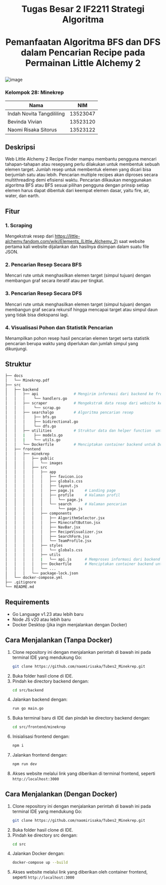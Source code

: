 # <p align = center>Tugas Besar 2 IF2211 Strategi Algoritma</p>
# <p align = center>Pemanfaatan Algoritma BFS dan DFS dalam Pencarian Recipe pada Permainan Little Alchemy 2</p>

![image](https://github.com/user-attachments/assets/397a1b88-0a0c-4415-9d62-bcfb6bebf7be)

### Kelompok 28: Minekrep
| Nama | NIM |
|------|-----|
| Indah Novita Tangdililing | 13523047 |
| Bevinda Vivian | 13523120 |
| Naomi Risaka Sitorus | 13523122 |

## Deskripsi
Web Little Alchemy 2 Recipe Finder mampu membantu pengguna mencari tahapan-tahapan atau resepyang perlu dilakukan untuk membentuk sebuah elemen target. Jumlah resep untuk membentuk elemen yang dicari bisa berjumlah satu atau lebih. Pencarian multiple recipes akan diproses secara multithreading demi efisiensi waktu. Pencarian dilkaukan menggunakan algoritma BFS atau BFS sesuai pilihan pengguna dengan prinsip setiap elemen harus dapat dibentuk dari keempat elemen dasar, yaitu fire, air, water, dan earth.

## Fitur
### 1. Scraping 
Mengekstrak resep dari https://little-alchemy.fandom.com/wiki/Elements_(Little_Alchemy_2) saat website pertama kali website dijalankan dan hasilnya disimpan dalam suatu file JSON.
### 2. Pencarian Resep Secara BFS
Mencari rute untuk menghasilkan elemen target (simpul tujuan) dengan membangun graf secara iteratif atau per tingkat. 
### 3. Pencarian Resep Secara DFS
Mencari rute untuk menghasilkan elemen target (simpul tujuan) dengan membangun graf secara rekursif hingga mencapai target atau simpul daun yang tidak bisa diekspansi lagi.
### 4. Visualisasi Pohon dan Statistik Pencarian
Menampilkan pohon resep hasil pencarian elemen target serta statistik pencarian berupa waktu yang diperlukan dan jumlah simpul yang dikunjungi.

## Struktur
```bash
├── docs
│   └── Minekrep.pdf
├── src
│   ├── backend
│   │   ├── api                # Mengirim informasi dari backend ke frontend
│   │   │    └── handlers.go
│   │   ├── scraper            # Mengekstrak data resep dari website ke JSON
│   │   │    └── scrap.go
│   │   ├── searchalgo         # Algoritma pencarian resep
│   │   │    ├── bfs.go
│   │   │    ├── bidirectional.go
│   │   │    └── dfs.go
│   │   ├── utilities          # Struktur data dan helper function  untuk pencarian
│   │   |    ├── models.go
│   │   |    └── utils.go
│   │   └── Dockerfile         # Menciptakan container backend untuk Docker
│   ├── frontend
│   │   ├── minekrep
│   │   │   ├── public
│   │   │   │   └── images
│   │   │   ├── src
│   │   │   │   ├── app
│   │   │   │   │   ├── favicon.ico
│   │   │   │   │   ├── globals.css
│   │   │   │   │   ├── layout.js
│   │   │   │   │   ├── page.js     # Landing page
│   │   │   │   │   ├── profile     # Halaman profil
│   │   │   │   │   │   └── page.js
│   │   │   │   │   └── search      # Halaman pencarian
│   │   │   │   │       └── page.js
│   │   │   │   ├── components
│   │   │   │   │   ├── AlgorithmSelector.jsx
│   │   │   │   │   ├── MinecraftButton.jsx
│   │   │   │   │   ├── NavBar.jsx
│   │   │   │   │   ├── RecipeVisualizer.jsx
│   │   │   │   │   ├── SearchForm.jsx
│   │   │   │   │   └── TeamProfile.jsx
│   │   │   │   ├── styles
│   │   │   │   │   └── globals.css
│   │   │   │   ├── utils
│   │   │   │   |   └── api.js      # Memproses informasi dari backend di frontend
│   │   │   │   ├── Dockerfile      # Menciptakan container backend untuk Docker
│   │   │   │   └── ...
│   │   │   └── package-lock.json
│   └── docker-compose.yml
├── .gitignore
└── README.md
```

## Requirements
- Go Language v1.23 atau lebih baru
- Node JS v20 atau lebih baru
- Docker Desktop (jika ingin menjalankan dengan Docker)
   
## Cara Menjalankan (Tanpa Docker)
1. Clone repository ini dengan menjalankan perintah di bawah ini pada terminal IDE yang mendukung Go:
   ```sh
   git clone https://github.com/naomirisaka/Tubes2_Minekrep.git
2. Buka folder hasil clone di IDE.
3. Pindah ke directory backend dengan:
   ```sh
   cd src/backend
4. Jalankan backend dengan:
    ```sh
    run go main.go
5. Buka terminal baru di IDE dan pindah ke directory backend dengan:
   ```sh
   cd src/frontend/minekrep
6. Inisialisasi frontend dengan:
   ```sh
   npm i
7. Jalankan frontend dengan:
   ```sh
   npm run dev
8. Akses website melalui link yang diberikan di terminal frontend, seperti `http://localhost:3000`

## Cara Menjalankan (Dengan Docker)
1. Clone repository ini dengan menjalankan perintah di bawah ini pada terminal IDE yang mendukung Go:
   ```sh
   git clone https://github.com/naomirisaka/Tubes2_Minekrep.git
2. Buka folder hasil clone di IDE.
3. Pindah ke directory src dengan:
   ```sh
   cd src
4. Jalankan Docker dengan:
    ```sh
    docker-compose up --build
5. Akses website melalui link yang diberikan oleh container frontend, seperti `http://localhost:3000`
